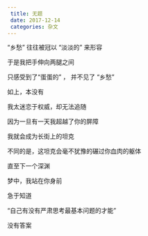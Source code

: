```yaml
---
 title: 无题
 date: 2017-12-14
 categories: 杂文
---
```


“乡愁” 往往被冠以 “淡淡的” 来形容

于是我把手伸向两腿之间

只感受到了“蛋蛋的” ， 并不见了 “乡愁”

如上，本没有



我太迷恋于权威，却无法追随

因为一旦有一天我超越了你的屏障

我就会成为长街上的坦克

不同的是，这坦克会毫不犹豫的碾过你血肉的躯体

直至下一个深渊



梦中，我站在你身前

急于知道

“自己有没有严肃思考最基本问题的才能”

没有答案
